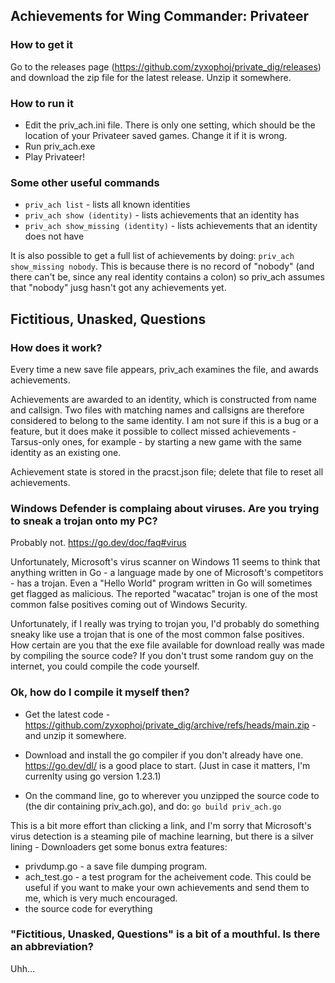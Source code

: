 ## Achievements for Wing Commander: Privateer

### How to get it

Go to the releases page (https://github.com/zyxophoj/private_dig/releases) and download the zip file for the latest release.  Unzip it somewhere.

### How to run it

- Edit the priv_ach.ini file.  There is only one setting, which should be the location of your Privateer saved games.  Change it if it is wrong.
- Run priv_ach.exe
- Play Privateer!

### Some other useful commands

* ```priv_ach list``` - lists all known identities
* ```priv_ach show (identity)``` - lists achievements that an identity has
* ```priv_ach show_missing (identity)``` - lists achievements that an identity does not have

It is also possible to get a full list of achievements by doing: ```priv_ach show_missing nobody```.  This is because there is no record of "nobody" (and there can't be, since any real identity contains a colon) so priv_ach assumes that "nobody" jusg hasn't got any achievements yet.


## Fictitious, Unasked, Questions

### How does it work?

Every time a new save file appears, priv_ach examines the file, and awards achievements.

Achievements are awarded to an identity, which is constructed from name and callsign.  Two files with matching names and callsigns are therefore considered to belong to the same identity.  I am not sure if this is a bug or a feature, but it does make it possible to collect missed achievements - Tarsus-only ones, for example - by starting a new game with the same identity as an existing one.

Achievement state is stored in the pracst.json file; delete that file to reset all achievements.


### Windows Defender is complaing about viruses.  Are you trying to sneak a trojan onto my PC?

Probably not.  https://go.dev/doc/faq#virus

Unfortunately, Microsoft's virus scanner on Windows 11 seems to think that anything written in Go - a language made by one of Microsoft's competitors - has a trojan.
Even a "Hello World" program written in Go will sometimes get flagged as malicious.
The reported "wacatac" trojan is one of the most common false positives coming out of Windows Security.

Unfortunately, if I really was trying to trojan you, I'd probably do something sneaky like use a trojan that is one of the most common false positives.  How certain are you that the exe file available for download really was made by compiling the source code?  If you don't trust some random guy on the internet, you could compile the code yourself.


### Ok, how do I compile it myself then?

* Get the latest code - https://github.com/zyxophoj/private_dig/archive/refs/heads/main.zip - and unzip it somewhere.

* Download and install the go compiler if you don't already have one.  https://go.dev/dl/  is a good place to start. (Just in case it matters, I'm currenlty using go version 1.23.1)

* On the command line, go to wherever you unzipped the source code to (the dir containing priv_ach.go), and do:  ```go build priv_ach.go``` 


This is a bit more effort than clicking a link, and I'm sorry that Microsoft's virus detection is a steaming pile of machine learning, but there is a silver lining - Downloaders get some bonus extra features:

* privdump.go - a save file dumping program. 
* ach_test.go - a test program for the acheivement code.  This could be useful if you want to make your own achievements and send them to me, which is very much encouraged. 
* the source code for everything

### "Fictitious, Unasked, Questions" is a bit of a mouthful.  Is there an abbreviation?

Uhh...